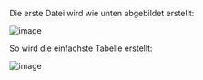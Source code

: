 Die erste Datei wird wie unten abgebildet erstellt:

![image](https://github.com/its-942628/LaTex-Tables/assets/153672630/28ab4b6c-d94d-4963-bcea-bd693e7db54c)

So wird die einfachste Tabelle erstellt:

![image](https://github.com/its-942628/LaTex-Tables/assets/153672630/6dcfdac7-5171-49f9-881d-4c11b733bc6e)
